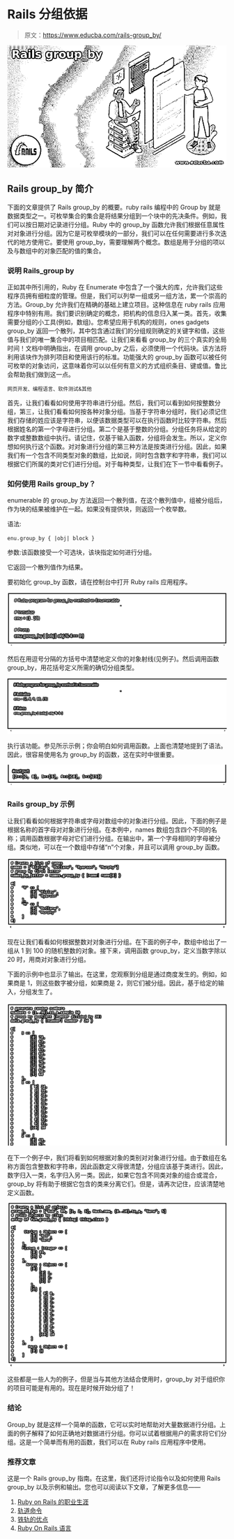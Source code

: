 # Rails 分组依据

> 原文：<https://www.educba.com/rails-group_by/>

![Rails group_by](img/b93898b340755e7e23ad10e9cfcb8ae3.png)



## Rails group_by 简介

下面的文章提供了 Rails group_by 的概要。ruby rails 编程中的 Group by 就是数据类型之一。可枚举集合的集合是将结果分组到一个块中的先决条件。例如，我们可以按日期对记录进行分组。Ruby 中的 group_by 函数允许我们根据任意属性对对象进行分组。因为它是可枚举模块的一部分，我们可以在任何需要进行多次迭代的地方使用它。要使用 group_by，需要理解两个概念。数组是用于分组的项以及与数组中的对象匹配的值的集合。

### 说明 Rails_group by

正如其中所引用的，Ruby 在 Enumerate 中包含了一个强大的库，允许我们这些程序员拥有细粒度的管理。但是，我们可以列举一组或另一组方法，累一个崇高的方法。Group_by 允许我们在精确的基础上建立项目。这种信息在 ruby rails 应用程序中特别有用。我们要识别确定的概念，把机构的信息归入某一类。首先，收集需要分组的小工具(例如，数组)。您希望应用于机构的规则，ones gadgets group_by 返回一个散列，其中包含通过我们的分组规则确定的关键字和值，这些值与我们的唯一集合中的项目相匹配。让我们来看看 group_by 的三个真实的全局时间！文档中明确指出，在调用 group_by 之后，必须使用一个代码块。该方法将利用该块作为排列项目和使用该行的标准。功能强大的 group_by 函数可以被任何可枚举的对象访问，这意味着你可以以任何有意义的方式组织条目、键或值。鲁比会帮助我们做到这一点。

<small>网页开发、编程语言、软件测试&其他</small>

首先，让我们看看如何使用字符串进行分组。然后，我们可以看到如何按整数分组，第三，让我们看看如何按各种对象分组。当基于字符串分组时，我们必须记住我们存储的姓应该是字符串，以便该数据类型可以在执行函数时比较字符串。然后根据姓名的第一个字母进行分组。第二个是基于整数的分组。分组任务将从给定的数字或整数数组中执行。请记住，仅基于输入函数，分组将会发生。所以，定义你想如何执行这个函数。对对象进行分组的第三种方法是按类进行分组。因此，如果我们有一个包含不同类型对象的数组，比如说，同时包含数字和字符串，我们可以根据它们所属的类对它们进行分组。对于每种类型，让我们在下一节中看看例子。

### 如何使用 Rails group_by？

enumerable 的 group_by 方法返回一个散列值，在这个散列值中，组被分组后，作为块的结果被维护在一起。如果没有提供块，则返回一个枚举数。

语法:

`enu.group_by { |obj| block }`

参数:该函数接受一个可选块，该块指定如何进行分组。

它返回一个散列值作为结果。

要初始化 group_by 函数，请在控制台中打开 Ruby rails 应用程序。

![Rails group_by 1](img/7a28c7d47a9921a8f6f0cd61d1dd4259.png)



然后在用逗号分隔的方括号中清楚地定义你的对象射线(见例子)。然后调用函数 group_by，用花括号定义所需的确切分组类型。

![Rails group_by 2](img/7ca1af40f750ee000fc6de7546c17c76.png)



执行该功能。参见所示示例；你会明白如何调用函数。上面也清楚地提到了语法。因此，很容易使用名为 group_by 的函数，这在实时中很重要。

![Rails group_by 3](img/1af39974c75ce246c048238d93ccdad1.png)



### Rails group_by 示例

让我们看看如何根据字符串或字母对数组中的对象进行分组。因此，下面的例子是根据名称的首字母对对象进行分组。在本例中，names 数组包含四个不同的名称；调用函数根据字母对它们进行分组。在输出中，第一个字母相同的字母被分组。类似地，可以在一个数组中存储“n”个对象，并且可以调用 group_by 函数。

![Example 1](img/f98b618322dd6828334c25a2854e22e1.png)



现在让我们看看如何根据整数对对象进行分组。在下面的例子中，数组中给出了一组从 1 到 100 的随机整数的对象。接下来，调用函数 group_by，定义当数字除以 20 时，用商对对象进行分组。

下面的示例中也显示了输出。在这里，您观察到分组是通过商度发生的。例如，如果商是 1，则这些数字被分组，如果商是 2，则它们被分组。因此，基于给定的输入，分组发生了。

![Example 2](img/9b53f15913d97fb372c6c6c7373a47c3.png)



在下一个例子中，我们将看到如何根据对象的类别对对象进行分组。由于数组在名称方面包含整数和字符串，因此函数定义得很清楚，分组应该基于类进行。因此，数字归入一类，名字归入另一类。因此，如果它包含不同类对象的组合或混合，group_by 将有助于根据它包含的类来分离它们。但是，请再次记住，应该清楚地定义函数。

![Rails group_by Example 3](img/abfc9a2e410bd019e134dc985a3fcaa2.png)



这些都是一些人为的例子，但是当与其他方法结合使用时，group_by 对于组织你的项目可能是有用的。现在是时候开始分组了！

### 结论

Group_by 就是这样一个简单的函数，它可以实时地帮助对大量数据进行分组。上面的例子解释了如何正确地对数据进行分组。你可以试着根据用户的需求将它们分组。这是一个简单而有用的函数，我们可以在 Ruby rails 应用程序中使用。

### 推荐文章

这是一个 Rails group_by 指南。在这里，我们还将讨论指令以及如何使用 Rails group_by 以及示例和输出。您也可以阅读以下文章，了解更多信息——

1.  [Ruby on Rails 的职业生涯](https://www.educba.com/career-in-ruby-on-rails/)
2.  [轨道命令](https://www.educba.com/rails-commands/)
3.  [铁轨的优点](https://www.educba.com/advantages-of-rails/)
4.  [Ruby On Rails 语言](https://www.educba.com/ruby-on-rails-language/)





